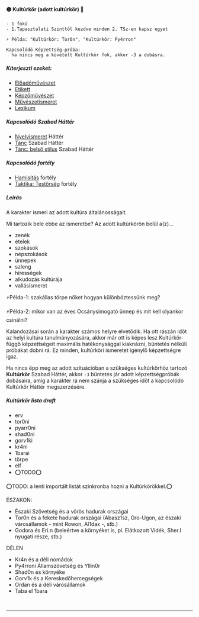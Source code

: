#### 🟡 Kultúrkör (adott kultúrkör) 🔁

```
- 1 fokú
- 1.Tapasztalati Szinttől kezdve minden 2. TSz-en kapsz egyet

⚡ Példa: "Kultúrkör: Tor0n", "Kultúrkör: Py4rron"

Kapcsolódó Képzettség-próba:
  ha nincs meg a követelt Kultúrkör fok, akkor -3 a dobásra.
```

##### Kiterjeszti ezeket:
- [Előadóművészet](../kepzettsegek.muveszeti/eloadomuveszet.md)
- [Etikett](../kepzettsegek.vilagi/etikett.md)
- [Képzőművészet](../kepzettsegek.muveszeti/kepzomuveszet.md)
- [Művészetismeret](../kepzettsegek.muveszeti/muveszetismeret.md)
- [Lexikum](../kepzettsegek.tudomanyos/lexikum.md)

##### Kapcsolódó Szabad Háttér

- [Nyelvismeret](nyelvismeret.md) Háttér
- [Tánc](../hatterek.szabad/tanc.md) Szabad Háttér
- [Tánc: belső stílus](../hatterek.szabad/tanc_belso_stilus.md)  Szabad Háttér

##### Kapcsolódó fortély
- [Hamisítás](../fortelyok.altalanos/hamisitas.md) fortély
- [Taktika: Testőrség](../hatterek.szabad/taktika_testorseg.md) fortély

##### Leírás

A karakter ismeri az adott kultúra általánosságait.

Mi tartozik bele ebbe az ismeretbe? Az adott kultúrkörön belül a(z)...
- zenék
- ételek
- szokások
- népszokások
- ünnepek
- szleng
- hírességek
- alkudozás kultúrája
- vallásismeret

⚡Példa-1: szakállas törpe nőket hogyan különböztessünk meg?

⚡Példa-2: mikor van az éves Ocsánysimogató ünnep és mit kell olyankor csinálni?

Kalandozásai során a karakter számos helyre elvetődik.  Ha ott rászán időt az helyi kultúra tanulmányozására, akkor már ott is képes lesz Kultúrkör-függő képzettségeit maximális hatékonysággal kiaknázni, büntetés nélküli próbákat dobni rá. Ez minden, kultúrköri ismeretet igénylő képzettségre igaz.

Ha nincs épp meg az adott szituációban a szükséges kultúrkörhöz tartozó **Kultúrkör** Szabad Háttér, akkor `-3` büntetés jár adott képzettségpróbák dobásaira, amíg a karakter rá nem szánja a szükséges időt a kapcsolódó Kultúrkör Háttér megszerzésére.

##### Kultúrkör lista draft
- erv
- tor0ni
- pyarr0ni
- shad0ni
- gorv1ki
- kr4ni
- 1barai
- törpe
- elf
- ⭕TODO⭕

⭕TODO: a lenti importált listát szinkronba hozni a Kultúrkörökkel.⭕

ÉSZAKON:

- Északi Szövetség és a vörös hadurak országai
- Tor0n és a fekete hadurak országai (Abasz1sz, Gro-Ugon, az északi városállamok - mint Rowon, Al1dax -, stb.)
- Godora és Eri.n (beleértve a környéket is, pl. Elátkozott Vidék, Sher.l nyugati része, stb.)

DÉLEN

- Kr4n és a déli nomádok
- Py4rroni Államszövetség és Yllin0r
- Shad0n és környéke
- Gorv1k és a Kereskedőhercegségek
- Ordan és a déli városállamok
- Taba el 1bara

<br />

---
